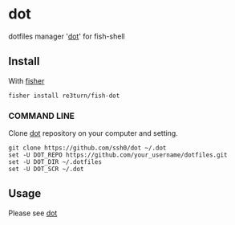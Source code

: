 # dot

dotfiles manager '[dot]' for fish-shell

## Install

With [fisher]

```
fisher install re3turn/fish-dot
```

### COMMAND LINE

Clone [dot] repository on your computer and setting.

```
git clone https://github.com/ssh0/dot ~/.dot
set -U DOT_REPO https://github.com/your_username/dotfiles.git
set -U DOT_DIR ~/.dotfiles
set -U DOT_SCR ~/.dot
```

## Usage

Please see [dot]

[fisher]: https://github.com/fisherman/fisher
[fish-shell]: https://fishshell.com
[dot]: https://github.com/ssh0/dot

